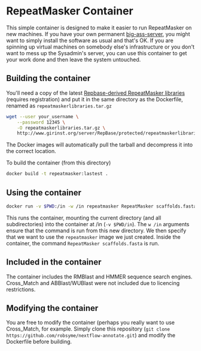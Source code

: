 # RepeatMasker Container

This simple container is designed to make it easier to run
RepeatMasker on new machines. If you have your own permanent 
[big-ass-server](http://jermdemo.blogspot.ca/2011/06/big-ass-servers-and-myths-of-clusters.html),
you might want to simply install the software as usual and that's OK.
If you are spinning up virtual machines on somebody else's
infrastructure or you don't want to mess up the Sysadmin's server, you
can use this container to get your work done and then leave the system
untouched.

## Building the container

You'll need a copy of the latest
[Repbase-derived RepeatMasker libraries](http://www.girinst.org/server/RepBase/protected/repeatmaskerlibraries/repeatmaskerlibraries-20140131.tar.gz)
(requires registration) and put it in the same directory as the
Dockerfile, renamed as `repeatmaskerlibraries.tar.gz`

```sh
wget --user your_username \
    --password 12345 \
    -O repeatmaskerlibraries.tar.gz \
    http://www.girinst.org/server/RepBase/protected/repeatmaskerlibraries/repeatmaskerlibraries-20140131.tar.gz
```

The Docker images will automatically pull the tarball and decompress
it into the correct location.

To build the container (from this directory)

```sh
docker build -t repeatmasker:lastest .
```

## Using the container

```sh
docker run -v $PWD:/in -w /in repeatmasker RepeatMasker scaffolds.fasta
```

This runs the container, mounting the current directory (and all
subdirectories) into the container at /in (`-v $PWD/in`). The `w /in`
arguments ensure that the command is run from this new directory. We
then specify that we want to use the `repeatmasker` image we just
created. Inside the container, the command `RepeatMasker
scaffolds.fasta` is run.

## Included in the container

The container includes the RMBlast and HMMER sequence search engines.
Cross_Match and ABBlast/WUBlast were not included due to licencing restrictions.

## Modifying the container

You are free to modify the container (perhaps you really want to use
Cross_Match, for example. Simply clone this repository (`git clone
https://github.com/robsyme/nextflow-annotate.git`) and modify the
Dockerfile before building.
